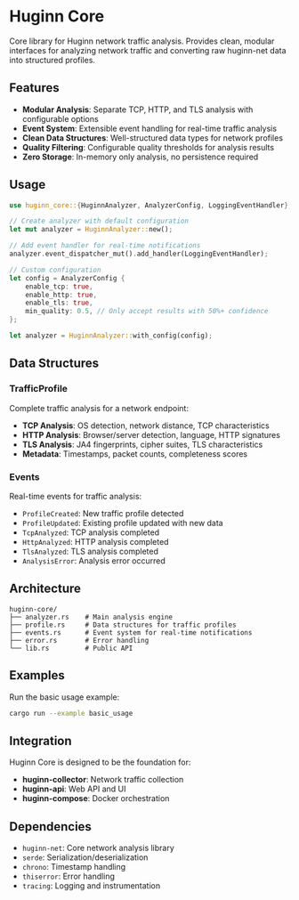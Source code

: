 # Huginn Core

Core library for Huginn network traffic analysis. Provides clean, modular interfaces for analyzing network traffic and converting raw huginn-net data into structured profiles.

## Features

- **Modular Analysis**: Separate TCP, HTTP, and TLS analysis with configurable options
- **Event System**: Extensible event handling for real-time traffic analysis
- **Clean Data Structures**: Well-structured data types for network profiles
- **Quality Filtering**: Configurable quality thresholds for analysis results
- **Zero Storage**: In-memory only analysis, no persistence required

## Usage

```rust
use huginn_core::{HuginnAnalyzer, AnalyzerConfig, LoggingEventHandler};

// Create analyzer with default configuration
let mut analyzer = HuginnAnalyzer::new();

// Add event handler for real-time notifications
analyzer.event_dispatcher_mut().add_handler(LoggingEventHandler);

// Custom configuration
let config = AnalyzerConfig {
    enable_tcp: true,
    enable_http: true,
    enable_tls: true,
    min_quality: 0.5, // Only accept results with 50%+ confidence
};

let analyzer = HuginnAnalyzer::with_config(config);
```

## Data Structures

### TrafficProfile
Complete traffic analysis for a network endpoint:
- **TCP Analysis**: OS detection, network distance, TCP characteristics
- **HTTP Analysis**: Browser/server detection, language, HTTP signatures
- **TLS Analysis**: JA4 fingerprints, cipher suites, TLS characteristics
- **Metadata**: Timestamps, packet counts, completeness scores

### Events
Real-time events for traffic analysis:
- `ProfileCreated`: New traffic profile detected
- `ProfileUpdated`: Existing profile updated with new data
- `TcpAnalyzed`: TCP analysis completed
- `HttpAnalyzed`: HTTP analysis completed
- `TlsAnalyzed`: TLS analysis completed
- `AnalysisError`: Analysis error occurred

## Architecture

```
huginn-core/
├── analyzer.rs    # Main analysis engine
├── profile.rs     # Data structures for traffic profiles
├── events.rs      # Event system for real-time notifications
├── error.rs       # Error handling
└── lib.rs         # Public API
```

## Examples

Run the basic usage example:
```bash
cargo run --example basic_usage
```

## Integration

Huginn Core is designed to be the foundation for:
- **huginn-collector**: Network traffic collection
- **huginn-api**: Web API and UI
- **huginn-compose**: Docker orchestration

## Dependencies

- `huginn-net`: Core network analysis library
- `serde`: Serialization/deserialization
- `chrono`: Timestamp handling
- `thiserror`: Error handling
- `tracing`: Logging and instrumentation 
